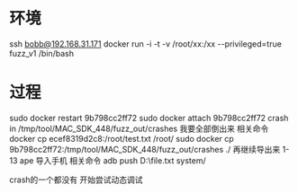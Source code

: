 # 环境
ssh bobb@192.168.31.171
docker run -i -t -v /root/xx:/xx --privileged=true fuzz_v1 /bin/bash 
# 过程

sudo docker restart 9b798cc2ff72
sudo docker attach 9b798cc2ff72
crash in /tmp/tool/MAC_SDK_448/fuzz_out/crashes
我要全部倒出来
相关命令
docker cp ecef8319d2c8:/root/test.txt /root/
sudo docker cp 9b798cc2ff72:/tmp/tool/MAC_SDK_448/fuzz_out/crashes ./
再继续导出来
1-13 ape
导入手机
相关命令
adb push D:\file.txt system/

crash的一个都没有
开始尝试动态调试